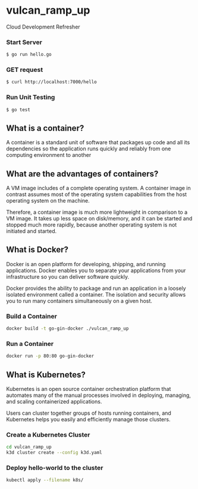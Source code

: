 # vulcan_ramp_up
Cloud Development Refresher

### Start Server
```bash
$ go run hello.go
```

### GET request
```bash
$ curl http://localhost:7000/hello
```

### Run Unit Testing
```bash
$ go test
```

## What is a container?
A container is a standard unit of software that packages up code and all its dependencies so the application runs quickly and reliably from one computing environment to another

## What are the advantages of containers?
A VM image includes of a complete operating system. A container image in contrast assumes most of the operating system capabilities from the host operating system on the machine.

Therefore, a container image is much more lightweight in comparison to a VM image. It takes up less space on disk/memory, and it can be started and stopped much more rapidly, because another operating system is not initiated and started.

## What is Docker?
Docker is an open platform for developing, shipping, and running applications. Docker enables you to separate your applications from your infrastructure so you can deliver software quickly.

Docker provides the ability to package and run an application in a loosely isolated environment called a container. The isolation and security allows you to run many containers simultaneously on a given host. 

### Build a Container
```bash
docker build -t go-gin-docker ./vulcan_ramp_up
```

### Run a Container
```bash
docker run -p 80:80 go-gin-docker
```

## What is Kubernetes?
Kubernetes is an open source container orchestration platform that automates many of the manual processes involved in deploying, managing, and scaling containerized applications.

Users can cluster together groups of hosts running containers, and Kubernetes helps you easily and efficiently manage those clusters.

### Create a Kubernetes Cluster
```bash
cd vulcan_ramp_up
k3d cluster create --config k3d.yaml
```

### Deploy hello-world to the cluster
```bash
kubectl apply --filename k8s/
```


